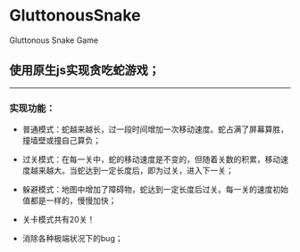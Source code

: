 # GluttonousSnake
Gluttonous Snake Game

## 使用原生js实现贪吃蛇游戏；

---

### 实现功能：

* 普通模式：蛇越来越长，过一段时间增加一次移动速度。蛇占满了屏幕算胜，撞墙壁或撞自己算负；

* 过关模式：在每一关中，蛇的移动速度是不变的，但随着关数的积累，移动速度越来越大。当蛇达到一定长度后，即为过关，进入下一关；

* 躲避模式：地图中增加了障碍物，蛇达到一定长度后过关。每一关的速度初始值都是一样的，慢慢加快；

* 关卡模式共有20关！

* 消除各种极端状况下的bug；



